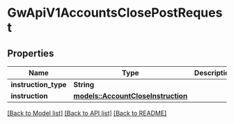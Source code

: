 # GwApiV1AccountsClosePostRequest

## Properties

Name | Type | Description | Notes
------------ | ------------- | ------------- | -------------
**instruction_type** | **String** |  |
**instruction** | [**models::AccountCloseInstruction**](AccountCloseInstruction.md) |  |

[[Back to Model list]](../README.md#documentation-for-models) [[Back to API list]](../README.md#documentation-for-api-endpoints) [[Back to README]](../README.md)
